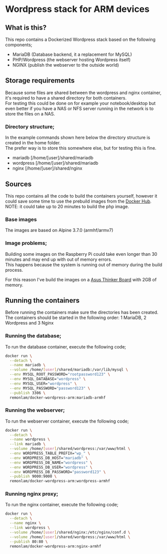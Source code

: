 # Wordpress stack for ARM devices

## What is this?
This repo contains a Dockerized Wordpress stack based on the following components;
- MariaDB (Database backend, it a replacement for MySQL)
- PHP/Wordpress (the webserver hosting Wordpress itself)
- NGINX (publish the webserver to the outside world)

## Storage requirements
Because some files are shared between the wordpress and nginx container, it's required to have a shared directory for both containers. <br>
For testing this could be done on for example your notebook/desktop but even better if you have a NAS or NFS server running in the network is to store the files on a NAS.

### Directory structure;
In the example commands shown here below the directory structure is created in the home folder. <br>
The prefer way is to store this somewhere else, but for testing this is fine.
- mariadb [/home/[user]/shared/mariadb
- wordpress [/home/[user]/shared/mariadb
- nginx [/home/[user]/shared/nginx


## Sources
This repo contains all the code to build the containers yourself, however it could save some time to use the prebuild images from the [Docker Hub](https://hub.docker.com/r/remonlam/docker-wordpress-arm/). <br>
NOTE: it could take up to 20 minutes to build the php image.

### Base images
The images are based on Alpine 3.7.0 (armhf/armv7)

### Image problems;
Building some images on the Raspberry Pi could take even longer than 30 minutes and may end up with out of memory errors. <br>
This happens because the system is running out of memory during the build process. <br>

For this reason I've build the images on a [Asus Thinker Board](https://www.asus.com/us/Single-Board-Computer/Tinker-Board/) with 2GB of memory.

## Running the containers
Before running the containers make sure the directories has been created.
The containers should be started in the following order: 1 MariaDB, 2 Wordpress and 3 Nginx

### Running the database;
To run the database container, execute the following code;

````sh
docker run \
  --detach \
  --name mariadb \
  --volume /home/[user]/shared/mariadb:/var/lib/mysql \
  --env MYSQL_ROOT_PASSWORD="rootpassword123" \
  --env MYSQL_DATABASE="wordpress" \
  --env MYSQL_USER="wordpress" \
  --env MYSQL_PASSWORD="password123" \
  --publish 3306 \
  remonlam/docker-wordpress-arm:mariadb-armhf
````

### Running the webserver;
To run the webserver container, execute the following code;

````sh
docker run \
  --detach \
  --name wordpress \
  --link mariadb \
  --volume /home/[user]/shared/wordpress:/var/www/html \
  --env WORDPRESS_TABLE_PREFIX="wp_" \
  --env WORDPRESS_DB_HOST="mariadb" \
  --env WORDPRESS_DB_NAME="wordpress" \
  --env WORDPRESS_DB_USER="wordpress" \
  --env WORDPRESS_DB_PASSWORD="password123" \
  --publish 9000:9000 \
  remonlam/docker-wordpress-arm:wordpress-armhf
````

### Running nginx proxy;
To run the nginx container, execute the following code;

````sh
docker run \
  --detach \
  --name nginx \
  --link wordpress \
  --volume /home/[user]/shared/nginx:/etc/nginx/conf.d \
  --volume /home/[user]/shared/wordpress:/var/www/html \
  --publish 80:80 \
  remonlam/docker-wordpress-arm:nginx-armhf
````
